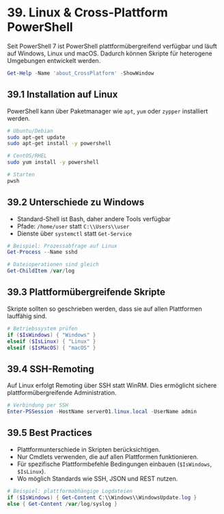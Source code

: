 # 39. Linux & Cross-Plattform PowerShell

Seit PowerShell 7 ist PowerShell plattformübergreifend verfügbar und läuft auf Windows, Linux und macOS. Dadurch können Skripte für heterogene Umgebungen entwickelt werden.

```powershell
Get-Help -Name 'about_CrossPlatform' -ShowWindow
```

## 39.1 Installation auf Linux

PowerShell kann über Paketmanager wie `apt`, `yum` oder `zypper` installiert werden.

```bash
# Ubuntu/Debian
sudo apt-get update
sudo apt-get install -y powershell

# CentOS/RHEL
sudo yum install -y powershell

# Starten
pwsh
```

## 39.2 Unterschiede zu Windows

- Standard-Shell ist Bash, daher andere Tools verfügbar
- Pfade: `/home/user` statt `C:\\Users\\user`
- Dienste über `systemctl` statt `Get-Service`

```powershell
# Beispiel: Prozessabfrage auf Linux
Get-Process --Name sshd

# Dateioperationen sind gleich
Get-ChildItem /var/log
```

## 39.3 Plattformübergreifende Skripte

Skripte sollten so geschrieben werden, dass sie auf allen Plattformen lauffähig sind.

```powershell
# Betriebssystem prüfen
if ($IsWindows) { "Windows" }
elseif ($IsLinux) { "Linux" }
elseif ($IsMacOS) { "macOS" }
```

## 39.4 SSH-Remoting

Auf Linux erfolgt Remoting über SSH statt WinRM. Dies ermöglicht sichere plattformübergreifende Administration.

```powershell
# Verbindung per SSH
Enter-PSSession -HostName server01.linux.local -UserName admin
```

## 39.5 Best Practices

- Plattformunterschiede in Skripten berücksichtigen.
- Nur Cmdlets verwenden, die auf allen Plattformen funktionieren.
- Für spezifische Plattformbefehle Bedingungen einbauen (`$IsWindows`, `$IsLinux`).
- Wo möglich Standards wie SSH, JSON und REST nutzen.

```powershell
# Beispiel: plattformabhängige Logdateien
if ($IsWindows) { Get-Content C:\\Windows\\WindowsUpdate.log }
else { Get-Content /var/log/syslog }
```
